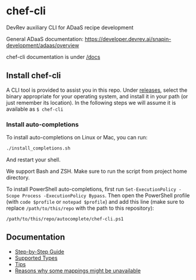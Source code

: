 # chef-cli

DevRev auxiliary CLI for ADaaS recipe development

General ADaaS documentation: https://developer.devrev.ai/snapin-development/adaas/overview

chef-cli documentation is under [/docs](docs)

## Install chef-cli

A CLI tool is provided to assist you in this repo. Under [releases](https://github.com/devrev/adaas-chef-cli/releases), select the binary appropriate for your operating system, and install it in your path (or just remember its location). In the following steps we will assume it is available as `$ chef-cli`

### Install auto-completions

To install auto-completions on Linux or Mac, you can run:

```bash
./install_completions.sh
```

And restart your shell.

We support Bash and ZSH. Make sure to run the script from project home directory.

To install PowerShell auto-completions, first run `Set-ExecutionPolicy -Scope Process -ExecutionPolicy Bypass`. Then open the PowerShell profile (with `code $profile` or `notepad $profile`) and add this line (make sure to replace `/path/to/this/repo` with the path to this repository):

```text
/path/to/this/repo/autocomplete/chef-cli.ps1
```

## Documentation

- [Step-by-Step Guide](docs/step_by_step.md)
- [Supported Types](docs/supported_types.md)
- [Tips](docs/tips.md)
- [Reasons why some mappings might be unavailable](docs/mapping_reasons.md)
